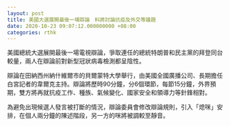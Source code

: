 ```yaml
---
layout: post
title: 美國大選展開最後一場辯論　料將討論抗疫及外交等議題
date: 2020-10-23 09:07:12.000000000 +08:00
categories: rthk
---
```


美國總統大選展開最後一場電視辯論，爭取連任的總統特朗普和民主黨的拜登同台較量，兩人在辯論前對新型冠狀病毒檢測都呈陰性。
 
辯論在田納西州納什維爾市的貝爾蒙特大學舉行，由美國全國廣播公司、長期擔任白宮記者的韋爾克主持。辯論將歷時90分鐘，分6個環節，每節15分鐘，外界預期，雙方將再就抗疫工作、種族、氣候變化、國家安全和領導力等針鋒相對。

為避免出現候選人發言被打斷的情況，辯論委員會修改辯論規則，引入「熄咪」安排，在個人兩分鐘的陳述階段，另一方的咪將被調較至靜音。
